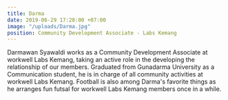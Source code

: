 ```yaml
---
title: Darma
date: 2019-06-29 17:28:00 +07:00
image: "/uploads/Darma.jpg"
position: Community Development Associate - Labs Kemang
---
```


Darmawan Syawaldi works as a Community Development Associate at workwell Labs Kemang, taking an active role in the developing the relationship of our members. Graduated from Gunadarma University as a Communication student, he is in charge of all community activities at workwell Labs Kemang. Football is also among Darma's favorite things as he arranges fun futsal for workwell Labs Kemang members once in a while.